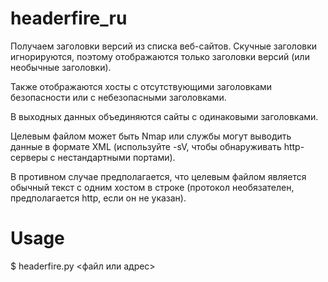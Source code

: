 headerfire_ru
=========

Получаем заголовки версий из списка веб-сайтов. Скучные заголовки игнорируются, поэтому отображаются только заголовки версий (или необычные заголовки).

Также отображаются хосты с отсутствующими заголовками безопасности или с небезопасными заголовками.

В выходных данных объединяются сайты с одинаковыми заголовками.

Целевым файлом может быть Nmap или службы могут выводить данные в формате XML (используйте -sV, чтобы обнаруживать http-серверы с нестандартными портами).

В противном случае предполагается, что целевым файлом является обычный текст с одним хостом в строке (протокол необязателен, предполагается http, если он не указан).

Usage
=====
$ headerfire.py \<файл или адрес\>
